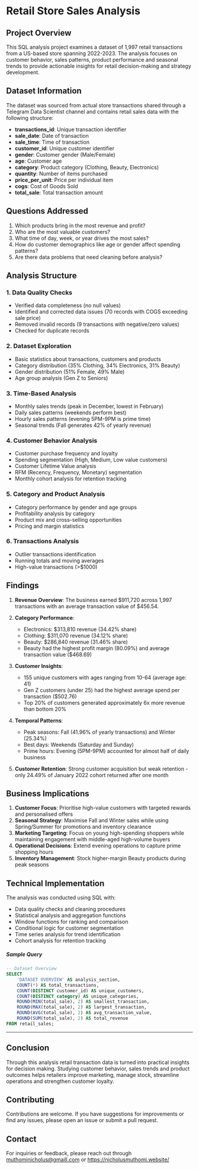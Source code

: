 # Retail Store Sales Analysis

## Project Overview

This SQL analysis project examines a dataset of 1,997 retail transactions from a US-based store spanning 2022-2023. The analysis focuses on customer behavior, sales patterns, product performance and seasonal trends to provide actionable insights for retail decision-making and strategy development.

## Dataset Information

The dataset was sourced from actual store transactions shared through a Telegram Data Scientist channel and contains retail sales data with the following structure:

- **transactions_id**: Unique transaction identifier
- **sale_date**: Date of transaction
- **sale_time**: Time of transaction  
- **customer_id**: Unique customer identifier
- **gender**: Customer gender (Male/Female)
- **age**: Customer age
- **category**: Product category (Clothing, Beauty, Electronics)
- **quantity**: Number of items purchased
- **price_per_unit**: Price per individual item
- **cogs**: Cost of Goods Sold
- **total_sale**: Total transaction amount

## Questions Addressed

1. Which products bring in the most revenue and profit?
2. Who are the most valuable customers?
3. What time of day, week, or year drives the most sales?
4. How do customer demographics like age or gender affect spending patterns?
5. Are there data problems that need cleaning before analysis?

## Analysis Structure

### 1. Data Quality Checks
- Verified data completeness (no null values)
- Identified and corrected data issues (70 records with COGS exceeding sale price)
- Removed invalid records (9 transactions with negative/zero values)
- Checked for duplicate records

### 2. Dataset Exploration
- Basic statistics about transactions, customers and products
- Category distribution (35% Clothing, 34% Electronics, 31% Beauty)
- Gender distribution (51% Female, 49% Male)
- Age group analysis (Gen Z to Seniors)

### 3. Time-Based Analysis
- Monthly sales trends (peak in December, lowest in February)
- Daily sales patterns (weekends perform best)
- Hourly sales patterns (evening 5PM-9PM is prime time)
- Seasonal trends (Fall generates 42% of yearly revenue)

### 4. Customer Behavior Analysis
- Customer purchase frequency and loyalty
- Spending segmentation (High, Medium, Low value customers)
- Customer Lifetime Value analysis
- RFM (Recency, Frequency, Monetary) segmentation
- Monthly cohort analysis for retention tracking

### 5. Category and Product Analysis
- Category performance by gender and age groups
- Profitability analysis by category
- Product mix and cross-selling opportunities
- Pricing and margin statistics

### 6. Transactions Analysis
- Outlier transactions identification
- Running totals and moving averages
- High-value transactions (>$1000)

## Findings

1. **Revenue Overview**: The business earned $911,720 across 1,997 transactions with an average transaction value of $456.54.

2. **Category Performance**: 
   - Electronics: $313,810 revenue (34.42% share)
   - Clothing: $311,070 revenue (34.12% share) 
   - Beauty: $286,840 revenue (31.46% share)
   - Beauty had the highest profit margin (80.09%) and average transaction value ($468.69)

3. **Customer Insights**:
   - 155 unique customers with ages ranging from 10-64 (average age: 41)
   - Gen Z customers (under 25) had the highest average spend per transaction ($502.76)
   - Top 20% of customers generated approximately 6x more revenue than bottom 20%

4. **Temporal Patterns**:
   - Peak seasons: Fall (41.96% of yearly transactions) and Winter (25.34%)
   - Best days: Weekends (Saturday and Sunday)
   - Prime hours: Evening (5PM-9PM) accounted for almost half of daily business

5. **Customer Retention**: Strong customer acquisition but weak retention - only 24.49% of January 2022 cohort returned after one month

## Business Implications

1. **Customer Focus**: Prioritise high-value customers with targeted rewards and personalised offers
2. **Seasonal Strategy**: Maximise Fall and Winter sales while using Spring/Summer for promotions and inventory clearance
3. **Marketing Targeting**: Focus on young high-spending shoppers while maintaining engagement with middle-aged high-volume buyers
4. **Operational Decisions**: Extend evening operations to capture prime shopping hours
5. **Inventory Management**: Stock higher-margin Beauty products during peak seasons

## Technical Implementation

The analysis was conducted using SQL with:
- Data quality checks and cleaning procedures
- Statistical analysis and aggregation functions  
- Window functions for ranking and comparison
- Conditional logic for customer segmentation
- Time series analysis for trend identification
- Cohort analysis for retention tracking

##### Sample Query
```sql
-- Dataset Overview
SELECT 
    'DATASET OVERVIEW' AS analysis_section,
    COUNT(*) AS total_transactions,
    COUNT(DISTINCT customer_id) AS unique_customers,
    COUNT(DISTINCT category) AS unique_categories,
    ROUND(MIN(total_sale), 2) AS smallest_transaction,
    ROUND(MAX(total_sale), 2) AS largest_transaction,
    ROUND(AVG(total_sale), 2) AS avg_transaction_value,
    ROUND(SUM(total_sale), 2) AS total_revenue
FROM retail_sales;
```

---

## Conclusion

Through this analysis retail transaction data is turned into practical insights for decision making. Studying customer behavior, sales trends and product outcomes helps retailers improve marketing, manage stock, streamline operations  and strengthen customer loyalty.

## Contributing

Contributions are welcome. If you have suggestions for improvements or find any issues, please open an issue or submit a pull request.

## Contact


For inquiries or feedback, please reach out through muthominicholus@gmaill.com or https://nicholusmuthomi.website/

